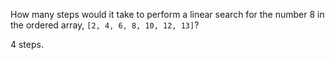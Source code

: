 How many steps would it take to perform a linear search for the number 8 in the ordered array, `[2, 4, 6, 8, 10, 12, 13]`?

4 steps.